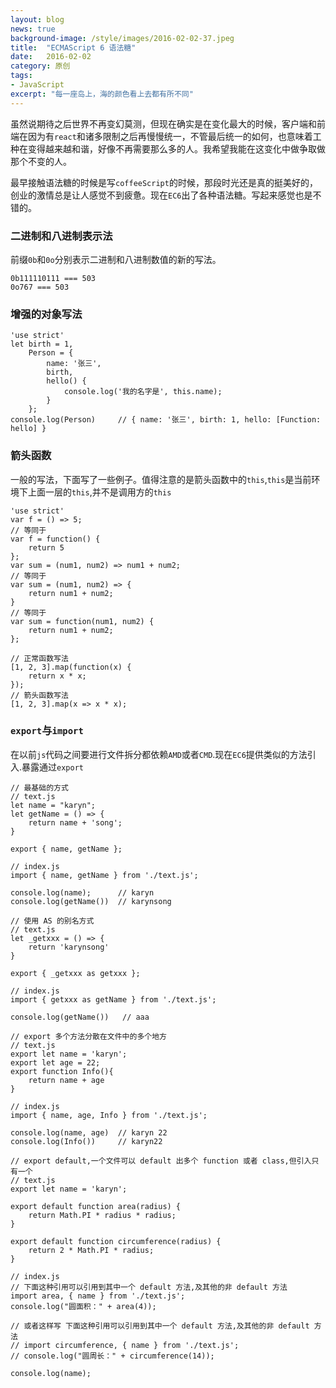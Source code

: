 ```yaml
---
layout: blog
news: true
background-image: /style/images/2016-02-02-37.jpeg
title:  "ECMAScript 6 语法糖"
date:   2016-02-02
category: 原创
tags:
- JavaScript
excerpt: "每一座岛上，海的颜色看上去都有所不同"
---
```


虽然说期待之后世界不再变幻莫测，但现在确实是在变化最大的时候，客户端和前端在因为有`react`和诸多限制之后再慢慢统一，不管最后统一的如何，也意味着工种在变得越来越和谐，好像不再需要那么多的人。我希望我能在这变化中做争取做那个不变的人。

最早接触语法糖的时候是写`coffeeScript`的时候，那段时光还是真的挺美好的，创业的激情总是让人感觉不到疲惫。现在`EC6`出了各种语法糖。写起来感觉也是不错的。

### 二进制和八进制表示法

前缀`0b`和`0o`分别表示二进制和八进制数值的新的写法。

    0b111110111 === 503
    0o767 === 503

### 增强的对象写法

    'use strict'
    let birth = 1,
        Person = {
            name: '张三',
            birth,
            hello() {
                console.log('我的名字是', this.name);
            }
        };
    console.log(Person)     // { name: '张三', birth: 1, hello: [Function: hello] }

### 箭头函数

一般的写法，下面写了一些例子。值得注意的是箭头函数中的`this`,`this`是当前环境下上面一层的`this`,并不是调用方的`this`

    'use strict'
    var f = () => 5;
    // 等同于
    var f = function() {
        return 5
    };
    var sum = (num1, num2) => num1 + num2;
    // 等同于
    var sum = (num1, num2) => {
        return num1 + num2;
    }
    // 等同于
    var sum = function(num1, num2) {
        return num1 + num2;
    };

    // 正常函数写法
    [1, 2, 3].map(function(x) {
        return x * x;
    });
    // 箭头函数写法
    [1, 2, 3].map(x => x * x);

### `export`与`import`

在以前`js`代码之间要进行文件拆分都依赖`AMD`或者`CMD`.现在`EC6`提供类似的方法引入.暴露通过`export`

    // 最基础的方式
    // text.js
    let name = "karyn";
    let getName = () => {
        return name + 'song';
    }

    export { name, getName };

    // index.js
    import { name, getName } from './text.js';

    console.log(name);      // karyn
    console.log(getName())  // karynsong

    // 使用 AS 的别名方式
    // text.js
    let _getxxx = () => {
        return 'karynsong'
    }

    export { _getxxx as getxxx };

    // index.js
    import { getxxx as getName } from './text.js';

    console.log(getName())   // aaa

    // export 多个方法分散在文件中的多个地方
    // text.js
    export let name = 'karyn';
    export let age = 22;
    export function Info(){
        return name + age
    }

    // index.js
    import { name, age, Info } from './text.js';

    console.log(name, age)  // karyn 22
    console.log(Info())     // karyn22

    // export default,一个文件可以 default 出多个 function 或者 class,但引入只有一个
    // text.js
    export let name = 'karyn';

    export default function area(radius) {
        return Math.PI * radius * radius;
    }

    export default function circumference(radius) {
        return 2 * Math.PI * radius;
    }

    // index.js
    // 下面这种引用可以引用到其中一个 default 方法,及其他的非 default 方法
    import area, { name } from './text.js';
    console.log("圆面积：" + area(4));

    // 或者这样写 下面这种引用可以引用到其中一个 default 方法,及其他的非 default 方法
    // import circumference, { name } from './text.js';
    // console.log("圆周长：" + circumference(14));

    console.log(name);

